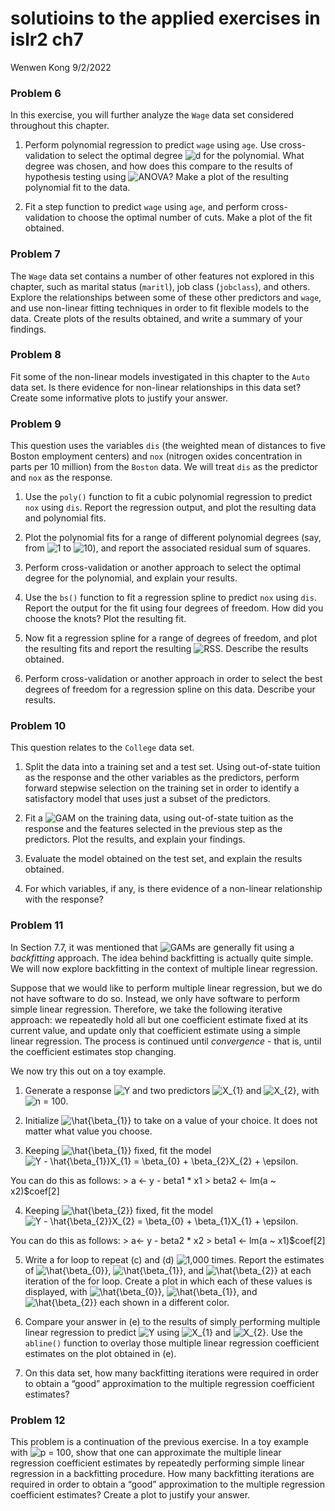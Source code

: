 solutioins to the applied exercises in islr2 ch7
================
Wenwen Kong
9/2/2022

### Problem 6

In this exercise, you will further analyze the `Wage` data set
considered throughout this chapter.

1)  Perform polynomial regression to predict `wage` using `age`. Use
    cross-validation to select the optimal degree
    ![d](https://latex.codecogs.com/png.image?%5Cdpi%7B110%7D&space;%5Cbg_white&space;d "d")
    for the polynomial. What degree was chosen, and how does this
    compare to the results of hypothesis testing using
    ![ANOVA](https://latex.codecogs.com/png.image?%5Cdpi%7B110%7D&space;%5Cbg_white&space;ANOVA "ANOVA")?
    Make a plot of the resulting polynomial fit to the data.

2)  Fit a step function to predict `wage` using `age`, and perform
    cross-validation to choose the optimal number of cuts. Make a plot
    of the fit obtained.

### Problem 7

The `Wage` data set contains a number of other features not explored in
this chapter, such as marital status (`maritl`), job class (`jobclass`),
and others. Explore the relationships between some of these other
predictors and `wage`, and use non-linear fitting techniques in order to
fit flexible models to the data. Create plots of the results obtained,
and write a summary of your findings.

### Problem 8

Fit some of the non-linear models investigated in this chapter to the
`Auto` data set. Is there evidence for non-linear relationships in this
data set? Create some informative plots to justify your answer.

### Problem 9

This question uses the variables `dis` (the weighted mean of distances
to five Boston employment centers) and `nox` (nitrogen oxides
concentration in parts per 10 million) from the `Boston` data. We will
treat `dis` as the predictor and `nox` as the response.

1)  Use the `poly()` function to fit a cubic polynomial regression to
    predict `nox` using `dis`. Report the regression output, and plot
    the resulting data and polynomial fits.

2)  Plot the polynomial fits for a range of different polynomial degrees
    (say, from
    ![1](https://latex.codecogs.com/png.image?%5Cdpi%7B110%7D&space;%5Cbg_white&space;1 "1")
    to
    ![10](https://latex.codecogs.com/png.image?%5Cdpi%7B110%7D&space;%5Cbg_white&space;10 "10")),
    and report the associated residual sum of squares.

3)  Perform cross-validation or another approach to select the optimal
    degree for the polynomial, and explain your results.

4)  Use the `bs()` function to fit a regression spline to predict `nox`
    using `dis`. Report the output for the fit using four degrees of
    freedom. How did you choose the knots? Plot the resulting fit.

5)  Now fit a regression spline for a range of degrees of freedom, and
    plot the resulting fits and report the resulting
    ![RSS](https://latex.codecogs.com/png.image?%5Cdpi%7B110%7D&space;%5Cbg_white&space;RSS "RSS").
    Describe the results obtained.

6)  Perform cross-validation or another approach in order to select the
    best degrees of freedom for a regression spline on this data.
    Describe your results.

### Problem 10

This question relates to the `College` data set.

1)  Split the data into a training set and a test set. Using
    out-of-state tuition as the response and the other variables as the
    predictors, perform forward stepwise selection on the training set
    in order to identify a satisfactory model that uses just a subset of
    the predictors.

2)  Fit a
    ![GAM](https://latex.codecogs.com/png.image?%5Cdpi%7B110%7D&space;%5Cbg_white&space;GAM "GAM")
    on the training data, using out-of-state tuition as the response and
    the features selected in the previous step as the predictors. Plot
    the results, and explain your findings.

3)  Evaluate the model obtained on the test set, and explain the results
    obtained.

4)  For which variables, if any, is there evidence of a non-linear
    relationship with the response?

### Problem 11

In Section 7.7, it was mentioned that
![GAMs](https://latex.codecogs.com/png.image?%5Cdpi%7B110%7D&space;%5Cbg_white&space;GAMs "GAMs")
are generally fit using a *backfitting* approach. The idea behind
backfitting is actually quite simple. We will now explore backfitting in
the context of multiple linear regression.

Suppose that we would like to perform multiple linear regression, but we
do not have software to do so. Instead, we only have software to perform
simple linear regression. Therefore, we take the following iterative
approach: we repeatedly hold all but one coefficient estimate fixed at
its current value, and update only that coefficient estimate using a
simple linear regression. The process is continued until *convergence* -
that is, until the coefficient estimates stop changing.

We now try this out on a toy example.

1)  Generate a response
    ![Y](https://latex.codecogs.com/png.image?%5Cdpi%7B110%7D&space;%5Cbg_white&space;Y "Y")
    and two predictors
    ![X\_{1}](https://latex.codecogs.com/png.image?%5Cdpi%7B110%7D&space;%5Cbg_white&space;X_%7B1%7D "X_{1}")
    and
    ![X\_{2}](https://latex.codecogs.com/png.image?%5Cdpi%7B110%7D&space;%5Cbg_white&space;X_%7B2%7D "X_{2}"),
    with
    ![n = 100](https://latex.codecogs.com/png.image?%5Cdpi%7B110%7D&space;%5Cbg_white&space;n%20%3D%20100 "n = 100").

2)  Initialize
    ![\hat{\beta\_{1}}](https://latex.codecogs.com/png.image?%5Cdpi%7B110%7D&space;%5Cbg_white&space;%5Chat%7B%5Cbeta_%7B1%7D%7D "\hat{\beta_{1}}")
    to take on a value of your choice. It does not matter what value you
    choose.

3)  Keeping
    ![\hat{\beta\_{1}}](https://latex.codecogs.com/png.image?%5Cdpi%7B110%7D&space;%5Cbg_white&space;%5Chat%7B%5Cbeta_%7B1%7D%7D "\hat{\beta_{1}}")
    fixed, fit the model
    ![Y - \hat{\beta\_{1}}X\_{1} = \beta\_{0} + \beta\_{2}X\_{2} + \epsilon](https://latex.codecogs.com/png.image?%5Cdpi%7B110%7D&space;%5Cbg_white&space;Y%20-%20%5Chat%7B%5Cbeta_%7B1%7D%7DX_%7B1%7D%20%3D%20%5Cbeta_%7B0%7D%20%2B%20%5Cbeta_%7B2%7DX_%7B2%7D%20%2B%20%5Cepsilon "Y - \hat{\beta_{1}}X_{1} = \beta_{0} + \beta_{2}X_{2} + \epsilon").

You can do this as follows: \> a \<- y - beta1 \* x1 \> beta2 \<- lm(a
\~ x2)$coef\[2\]

4)  Keeping
    ![\hat{\beta\_{2}}](https://latex.codecogs.com/png.image?%5Cdpi%7B110%7D&space;%5Cbg_white&space;%5Chat%7B%5Cbeta_%7B2%7D%7D "\hat{\beta_{2}}")
    fixed, fit the model
    ![Y - \hat{\beta\_{2}}X\_{2} = \beta\_{0} + \beta\_{1}X\_{1} + \epsilon](https://latex.codecogs.com/png.image?%5Cdpi%7B110%7D&space;%5Cbg_white&space;Y%20-%20%5Chat%7B%5Cbeta_%7B2%7D%7DX_%7B2%7D%20%3D%20%5Cbeta_%7B0%7D%20%2B%20%5Cbeta_%7B1%7DX_%7B1%7D%20%2B%20%5Cepsilon "Y - \hat{\beta_{2}}X_{2} = \beta_{0} + \beta_{1}X_{1} + \epsilon").

You can do this as follows: \> a\<- y - beta2 \* x2 \> beta1 \<- lm(a \~
x1)$coef\[2\]

5)  Write a for loop to repeat (c) and (d)
    ![1,000](https://latex.codecogs.com/png.image?%5Cdpi%7B110%7D&space;%5Cbg_white&space;1%2C000 "1,000")
    times. Report the estimates of
    ![\hat{\beta\_{0}}](https://latex.codecogs.com/png.image?%5Cdpi%7B110%7D&space;%5Cbg_white&space;%5Chat%7B%5Cbeta_%7B0%7D%7D "\hat{\beta_{0}}"),
    ![\hat{\beta\_{1}}](https://latex.codecogs.com/png.image?%5Cdpi%7B110%7D&space;%5Cbg_white&space;%5Chat%7B%5Cbeta_%7B1%7D%7D "\hat{\beta_{1}}"),
    and
    ![\hat{\beta\_{2}}](https://latex.codecogs.com/png.image?%5Cdpi%7B110%7D&space;%5Cbg_white&space;%5Chat%7B%5Cbeta_%7B2%7D%7D "\hat{\beta_{2}}")
    at each iteration of the for loop. Create a plot in which each of
    these values is displayed, with
    ![\hat{\beta\_{0}}](https://latex.codecogs.com/png.image?%5Cdpi%7B110%7D&space;%5Cbg_white&space;%5Chat%7B%5Cbeta_%7B0%7D%7D "\hat{\beta_{0}}"),
    ![\hat{\beta\_{1}}](https://latex.codecogs.com/png.image?%5Cdpi%7B110%7D&space;%5Cbg_white&space;%5Chat%7B%5Cbeta_%7B1%7D%7D "\hat{\beta_{1}}"),
    and
    ![\hat{\beta\_{2}}](https://latex.codecogs.com/png.image?%5Cdpi%7B110%7D&space;%5Cbg_white&space;%5Chat%7B%5Cbeta_%7B2%7D%7D "\hat{\beta_{2}}")
    each shown in a different color.

6)  Compare your answer in (e) to the results of simply performing
    multiple linear regression to predict
    ![Y](https://latex.codecogs.com/png.image?%5Cdpi%7B110%7D&space;%5Cbg_white&space;Y "Y")
    using
    ![X\_{1}](https://latex.codecogs.com/png.image?%5Cdpi%7B110%7D&space;%5Cbg_white&space;X_%7B1%7D "X_{1}")
    and
    ![X\_{2}](https://latex.codecogs.com/png.image?%5Cdpi%7B110%7D&space;%5Cbg_white&space;X_%7B2%7D "X_{2}").
    Use the `abline()` function to overlay those multiple linear
    regression coefficient estimates on the plot obtained in (e).

7)  On this data set, how many backfitting iterations were required in
    order to obtain a “good” approximation to the multiple regression
    coefficient estimates?

### Problem 12

This problem is a continuation of the previous exercise. In a toy
example with
![p = 100](https://latex.codecogs.com/png.image?%5Cdpi%7B110%7D&space;%5Cbg_white&space;p%20%3D%20100 "p = 100"),
show that one can approximate the multiple linear regression coefficient
estimates by repeatedly performing simple linear regression in a
backfitting procedure. How many backfitting iterations are required in
order to obtain a “good” approximation to the multiple regression
coefficient estimates? Create a plot to justify your answer.
